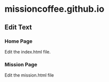 # missioncoffee.github.io

## Edit Text

### Home Page
Edit the index.html file.

### Mission Page
Edit the mission.html file
